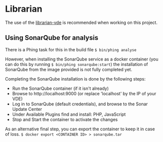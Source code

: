 Librarian
=========

The use of the [librarian-vde](https://github.com/martyn82/librarian-vde) is recommended when working on this project.

## Using SonarQube for analysis
There is a Phing task for this in the build file `$ bin/phing analyse`

However, when installing the SonarQube service as a docker container (you can do this by running `$ bin/phing sonarqube:start`) the installation of SonarQube from the image provided is not fully completed yet.

Completing the SonarQube installation is done by the following steps:
- Run the SonarQube container (if it isn't already)
- Browse to http://localhost:9000 (or replace 'localhost' by the IP of your VDE)
- Log in to SonarQube (default credentials), and browse to the Sonar Update Center
- Under Available Plugins find and install: PHP, JavaScript
- Stop and Start the container to activate the changes
 
As an alternative final step, you can export the container to keep it in case of loss. `$ docker export <CONTAINER ID> > sonarqube.tar`
